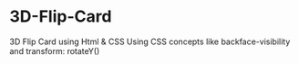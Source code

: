# 3D-Flip-Card
3D Flip Card using Html &amp; CSS
Using CSS concepts like backface-visibility and transform: rotateY()
